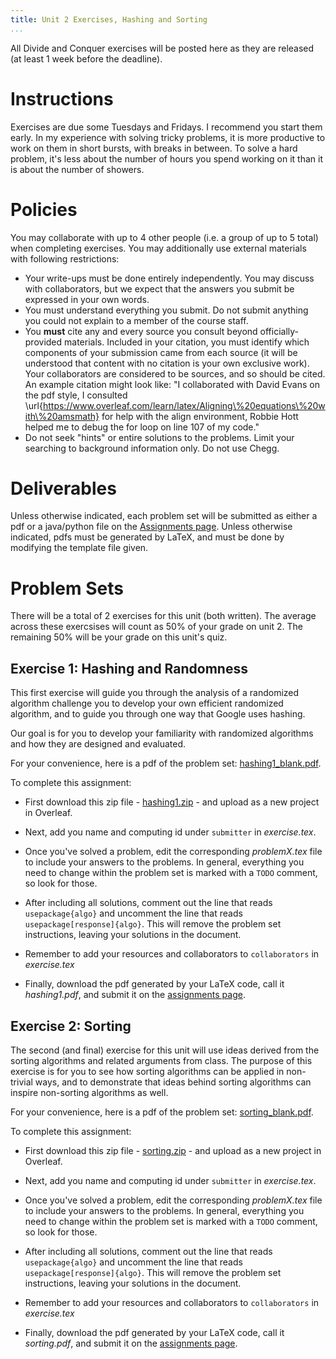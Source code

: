 ```yaml
---
title: Unit 2 Exercises, Hashing and Sorting
...
```


All Divide and Conquer exercises will be posted here as they are released (at least 1 week before the deadline).

# Instructions

Exercises are due some Tuesdays and Fridays. I recommend you start them early. In my experience with solving tricky problems, it is more productive to work on them in short bursts, with breaks in between. To solve a hard problem, it's less about the number of hours you spend working on it than it is about the number of showers.

# Policies

You may collaborate with up to 4 other people (i.e. a group of up to 5 total) when completing exercises. You may additionally use external materials with following restrictions:

- Your write-ups must be done entirely independently. You may discuss with collaborators, but we expect that the answers you submit be expressed in your own words. 
- You must understand everything you submit. Do not submit anything you could not explain to a member of the course staff.
- You **must** cite any and every source you consult beyond officially-provided materials. Included in your citation, you must identify which components of your submission came from each source (it will be understood that content with no citation is your own exclusive work). Your collaborators are considered to be sources, and so should be cited. An example citation might look like: "I collaborated with David Evans on the pdf style, I consulted \url{https://www.overleaf.com/learn/latex/Aligning\%20equations\%20with\%20amsmath} for help with the align environment, Robbie Hott helped me to debug the for loop on line 107 of my code."
- Do not seek "hints" or entire solutions to the problems. Limit your searching to background information only. Do not use Chegg.

# Deliverables

Unless otherwise indicated, each problem set will be submitted as either a pdf or a java/python file on the [Assignments page](https://www.kytos.cs.virginia.edu/cs4102). Unless otherwise indicated, pdfs must be generated by LaTeX, and must be done by modifying the template file given.

# Problem Sets


There will be a total of 2 exercises for this unit (both written). The average across these exercsises will count as 50% of your grade on unit 2. The remaining 50% will be your grade on this unit's quiz.

## Exercise 1: Hashing and Randomness

This first exercise will guide you through the analysis of a randomized algorithm challenge you to develop your own efficient randomized algorithm, and to guide you through one way that Google uses hashing.

Our goal is for you to develop your familiarity with randomized algorithms and how they are designed and evaluated.


For your convenience, here is a pdf of the problem set: [hashing1_blank.pdf](files/exercises/hashing1_blank.pdf).

To complete this assignment:

- First download this zip file - [hashing1.zip](files/exercises/hashing1.zip) - and upload as a new project in Overleaf.

- Next, add you name and computing id under `submitter` in *exercise.tex*.

- Once you've solved a problem, edit the corresponding *problemX.tex* file to include your answers to the problems. In general, everything you need to change within the problem set is marked with a `TODO` comment, so look for those.

- After including all solutions, comment out the line that reads `usepackage{algo}` and uncomment the line that reads `usepackage[response]{algo}`. This will remove the problem set instructions, leaving your solutions in the document.

- Remember to add your resources and collaborators to `collaborators` in *exercise.tex*

- Finally, download the pdf generated by your LaTeX code, call it *hashing1.pdf*, and submit it on the [assignments page](https://www.kytos.cs.virginia.edu/cs4102).

## Exercise 2: Sorting

The second (and final) exercise for this unit will use ideas derived from the sorting algorithms and related arguments from class. The purpose of this exercise is for you to see how sorting algorithms can be applied in non-trivial ways, and to demonstrate that ideas behind sorting algorithms can inspire non-sorting algorithms as well.

For your convenience, here is a pdf of the problem set: [sorting_blank.pdf](files/exercises/sorting_blank.pdf).

To complete this assignment:

- First download this zip file - [sorting.zip](files/exercises/sorting.zip) - and upload as a new project in Overleaf.

- Next, add you name and computing id under `submitter` in *exercise.tex*.

- Once you've solved a problem, edit the corresponding *problemX.tex* file to include your answers to the problems. In general, everything you need to change within the problem set is marked with a `TODO` comment, so look for those.

- After including all solutions, comment out the line that reads `usepackage{algo}` and uncomment the line that reads `usepackage[response]{algo}`. This will remove the problem set instructions, leaving your solutions in the document.

- Remember to add your resources and collaborators to `collaborators` in *exercise.tex*

- Finally, download the pdf generated by your LaTeX code, call it *sorting.pdf*, and submit it on the [assignments page](https://www.kytos.cs.virginia.edu/cs4102).
